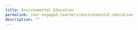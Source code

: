 ```yaml
---
title: Environmental Education
permalink: /our-engaged-learners/environmental-education
description: ""
---
```

